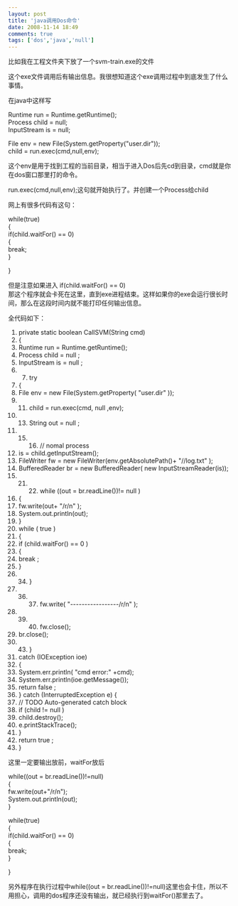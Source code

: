 ```yaml
---
layout: post
title: 'java调用Dos命令'
date: 2008-11-14 18:49
comments: true
tags: ['dos','java','null']
---
```


比如我在工程文件夹下放了一个svm-train.exe的文件

这个exe文件调用后有输出信息。我很想知道这个exe调用过程中到底发生了什么事情。

在java中这样写

Runtime run = Runtime.getRuntime();  
Process child = null;  
InputStream is = null;

File env = new File(System.getProperty("user.dir"));  
child = run.exec(cmd,null,env);

这个env是用于找到工程的当前目录，相当于进入Dos后先cd到目录，cmd就是你在dos窗口那里打的命令。

run.exec(cmd,null,env);这句就开始执行了。并创建一个Process给child

网上有很多代码有这句：

while(true)  
{  
if(child.waitFor() == 0)  
{  
break;  
}

}

但是注意如果进入 if(child.waitFor() == 0)  
那这个程序就会卡死在这里，直到exe进程结束。这样如果你的exe会运行很长时间，那么在这段时间内就不能打印任何输出信息。

全代码如下：

  1. private  static  boolean  CallSVM(String cmd) 
  2. { 
  3. Runtime run = Runtime.getRuntime(); 
  4. Process child =  null  ; 
  5. InputStream is =  null  ; 
  6.   7. try 
  8. { 
  9. File env =  new  File(System.getProperty(  "user.dir"  )); 
  10.   11. child = run.exec(cmd,  null  ,env); 
  12.   13. String out =  null  ; 
  14.   15.   16. // nomal process 
  17. is = child.getInputStream(); 
  18. FileWriter fw =  new  FileWriter(env.getAbsolutePath()+  "//log.txt"  ); 
  19. BufferedReader br =  new  BufferedReader(  new  InputStreamReader(is)); 
  20.   21.   22. while  ((out = br.readLine())!=  null  ) 
  23. { 
  24. fw.write(out+  "/r/n"  ); 
  25. System.out.println(out); 
  26. } 
  27. while  (  true  ) 
  28. { 
  29. if  (child.waitFor() ==  0  ) 
  30. { 
  31. break  ; 
  32. } 
  33.   34. } 
  35.   36.   37. fw.write(  "-----------------/r/n"  ); 
  38.   39.   40. fw.close(); 
  41. br.close(); 
  42.   43. } 
  44. catch  (IOException ioe) 
  45. { 
  46. System.err.println(  "cmd error:"  +cmd); 
  47. System.err.println(ioe.getMessage()); 
  48. return  false  ; 
  49. }  catch  (InterruptedException e) { 
  50. // TODO Auto-generated catch block 
  51. if  (child !=  null  ) 
  52. child.destroy(); 
  53. e.printStackTrace(); 
  54. } 
  55. return  true  ; 
  56. } 

这里一定要输出放前，waitFor放后

while((out = br.readLine())!=null)  
{  
fw.write(out+"/r/n");  
System.out.println(out);  
}

while(true)  
{  
if(child.waitFor() == 0)  
{  
break;  
}

}

另外程序在执行过程中while((out =
br.readLine())!=null)这里也会卡住，所以不用担心，调用的dos程序还没有输出，就已经执行到waitFor()那里去了。

